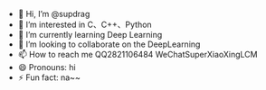 - 👋 Hi, I’m @supdrag
- 👀 I’m interested in C、C++、Python
- 🌱 I’m currently learning Deep Learning
- 💞️ I’m looking to collaborate on the DeepLearning
- 📫 How to reach me QQ2821106484 WeChatSuperXiaoXingLCM
- 😄 Pronouns: hi
- ⚡ Fun fact: na~~

<!---
supdrag/supdrag is a ✨ special ✨ repository because its `README.md` (this file) appears on your GitHub profile.
You can click the Preview link to take a look at your changes.
--->
